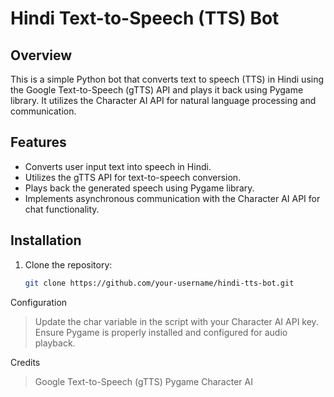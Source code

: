 # Hindi Text-to-Speech (TTS) Bot

## Overview
This is a simple Python bot that converts text to speech (TTS) in Hindi using the Google Text-to-Speech (gTTS) API and plays it back using Pygame library. It utilizes the Character AI API for natural language processing and communication.

## Features
- Converts user input text into speech in Hindi.
- Utilizes the gTTS API for text-to-speech conversion.
- Plays back the generated speech using Pygame library.
- Implements asynchronous communication with the Character AI API for chat functionality.

## Installation
1. Clone the repository:
   ```bash
   git clone https://github.com/your-username/hindi-tts-bot.git

Configuration
>Update the char variable in the script with your Character AI API key.
>Ensure Pygame is properly installed and configured for audio playback.

Credits
>Google Text-to-Speech (gTTS)
>Pygame
>Character AI
